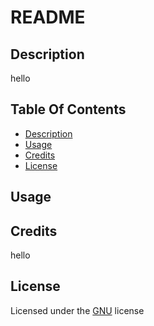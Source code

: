 
# README
## Description
hello
## Table Of Contents
* [Description](#description)
* [Usage](#usage)
* [Credits](#credits)
* [License](#license)
## Usage
## Credits
hello
## License
Licensed under the [GNU](https://choosealicense.com/licenses/gpl-3.0/) license
  